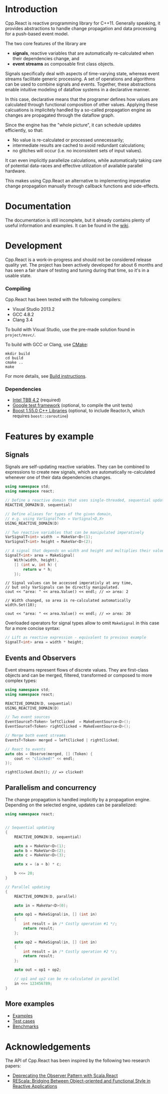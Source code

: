 # Introduction
Cpp.React is reactive programming library for C++11.
Generally speaking, it provides abstractions to handle change propagation and data processing for a push-based event model.

The two core features of the library are

* **signals**, reactive variables that are automatically re-calculated when their dependencies change, and
* **event streams** as composable first class objects.

Signals specifically deal with aspects of time-varying state, whereas event streams facilitate generic processing.
A set of operations and algorithms can be used to combine signals and events.
Together, these abstractions enable intuitive modeling of dataflow systems in a declarative manner.

In this case, declarative means that the programer defines how values are calculated through functional composition of other values.
Applying these calcuations is implicitely handled by a so-called propagation engine as changes are propagated through the dataflow graph.

Since the engine has the "whole picture", it can schedule updates efficiently, so that:

* No value is re-calculated or processed unnecessarily;
* intermediate results are cached to avoid redundant calculations;
* no glitches will occur (i.e. no inconsistent sets of input values).

It can even implicitly parallelize calculations, while automatically taking care of potential data-races and effective utilization of available parallel hardware.

This makes using Cpp.React an alternative to implementing imperative change propagation manually through callback functions and side-effects.

# Documentation
The documentation is still incomplete, but it already contains plenty of useful information and examples.
It can be found in the [wiki](https://github.com/schlangster/cpp.react/wiki).

# Development
Cpp.React is a work-in-progress and should not be considered release quality yet.
The project has been actively developed for about 6 months and has seen a fair share of testing and tuning during that time, so it's in a usable state.

### Compiling
Cpp.React has been tested with the following compilers:

* Visual Studio 2013.2
* GCC 4.8.2
* Clang 3.4

To build with Visual Studio, use the pre-made solution found in `project/msvc/`.

To build with GCC or Clang, use [CMake](http://www.cmake.org/):
```
mkdir build
cd build
cmake ..
make
```

For more details, see [Build instructions](https://github.com/schlangster/cpp.react/wiki/Build-instructions).

### Dependencies
* [Intel TBB 4.2](https://www.threadingbuildingblocks.org/) (required)
* [Google test framework](https://code.google.com/p/googletest/) (optional, to compile the unit tests)
* [Boost 1.55.0 C++ Libraries](http://www.boost.org/) (optional, to include Reactor.h, which requires `boost::coroutine`)

# Features by example

## Signals

Signals are self-updating reactive variables.
They can be combined to expressions to create new signals, which are automatically re-calculated whenever one of their data dependencies changes.

```C++
using namespace std;
using namespace react;

// Define a reactive domain that uses single-threaded, sequential updating
REACTIVE_DOMAIN(D, sequential)

// Define aliases for types of the given domain,
// e.g. using VarSignalT<X> = VarSignal<D,X>
USING_REACTIVE_DOMAIN(D)

// Two reactive variables that can be manipulated imperatively
VarSignalT<int> width  = MakeVar<D>(1);
VarSignalT<int> height = MakeVar<D>(2);

// A signal that depends on width and height and multiplies their values
SignalT<int> area = MakeSignal(
    With(width, height),
    [] (int w, int h) {
        return w * h;
    });
```
```
// Signal values can be accessed imperativly at any time,
// but only VarSignals can be directly manipulated.
cout << "area: " << area.Value() << endl; // => area: 2

// Width changed, so area is re-calculated automatically
width.Set(10);

cout << "area: " << area.Value() << endl; // => area: 20
```

Overloaded operators for signal types allow to omit `MakeSignal` in this case for a more concise syntax:
```C++
// Lift as reactive expression - equivalent to previous example
SignalT<int> area = width * height;
```

## Events and Observers

Event streams represent flows of discrete values. They are first-class objects and can be merged, filtered, transformed or composed to more complex types:

```C++
using namespace std;
using namespace react;

REACTIVE_DOMAIN(D, sequential)
USING_REACTIVE_DOMAIN(D)

// Two event sources
EventSourceT<Token> leftClicked  = MakeEventSource<D>();
EventSourceT<Token> rightClicked = MakeEventSource<D>();

// Merge both event streams
EventsT<Token> merged = leftClicked | rightClicked;

// React to events
auto obs = Observe(merged, [] (Token) {
    cout << "clicked!" << endl;
});
```
```
rightClicked.Emit(); // => clicked!
```

## Parallelism and concurrency

The change propagation is handled implicitly by a propagation engine.
Depending on the selected engine, updates can be parallelized:

```C++
using namespace react;


// Sequential updating
{
    REACTIVE_DOMAIN(D, sequential)

    auto a = MakeVar<D>(1);
    auto b = MakeVar<D>(2);
    auto c = MakeVar<D>(3);

    auto x = (a + b) * c;

    b <<= 20;
}

// Parallel updating
{
    REACTIVE_DOMAIN(D, parallel)

    auto in = MakeVar<D>(0);

    auto op1 = MakeSignal(in, [] (int in)
    {
        int result = in /* Costly operation #1 */;
        return result;
    };

    auto op2 = MakeSignal(in, [] (int in)
    {
        int result = in /* Costly operation #2 */;
        return result;
    };

    auto out = op1 + op2;

    // op1 and op2 can be re-calculated in parallel
    in <<= 123456789;
}
```

## More examples

* [Examples](https://github.com/schlangster/cpp.react/tree/master/examples/src)
* [Test cases](https://github.com/schlangster/cpp.react/tree/master/tests/src)
* [Benchmarks](https://github.com/schlangster/cpp.react/blob/master/benchmarks/src/BenchmarkLifeSim.h)

# Acknowledgements

The API of Cpp.React has been inspired by the following two research papers:

* [Deprecating the Observer Pattern with Scala.React](http://infoscience.epfl.ch/record/176887/files/DeprecatingObservers2012.pdf)
* [REScala: Bridging Between Object-oriented and Functional Style in Reactive Applications](http://www.stg.tu-darmstadt.de/media/st/research/rescala_folder/REScala-Bridging-The-Gap-Between-Object-Oriented-And-Functional-Style-In-Reactive-Applications.pdf)
